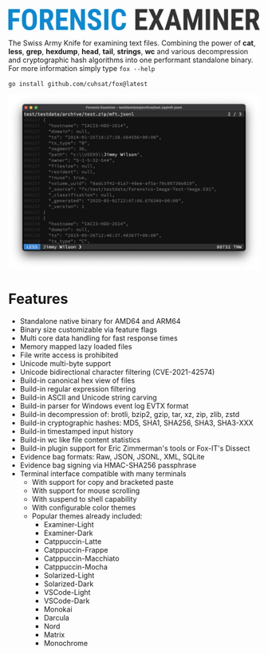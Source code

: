 ![](assets/title.png "Forensic Examiner")

The Swiss Army Knife for examining text files. Combining the power of **cat**, **less**, **grep**, **hexdump**, **head**, **tail**, **strings**, **wc** and various decompression and cryptographic hash algorithms into one performant standalone binary. For more information simply type `fox --help`

```console
go install github.com/cuhsat/fox@latest
```

![](assets/screen.png "Screenshot")

# Features
* Standalone native binary for AMD64 and ARM64
* Binary size customizable via feature flags
* Multi core data handling for fast response times
* Memory mapped lazy loaded files
* File write access is prohibited
* Unicode multi-byte support
* Unicode bidirectional character filtering (CVE-2021-42574)
* Build-in canonical hex view of files
* Build-in regular expression filtering
* Build-in ASCII and Unicode string carving
* Build-in parser for Windows event log EVTX format
* Build-in decompression of: brotli, bzip2, gzip, tar, xz, zip, zlib, zstd
* Build-in cryptographic hashes: MD5, SHA1, SHA256, SHA3, SHA3-XXX
* Build-in timestamped input history
* Build-in wc like file content statistics
* Build-in plugin support for Eric Zimmerman's tools or Fox-IT's Dissect
* Evidence bag formats: Raw, JSON, JSONL, XML, SQLite
* Evidence bag signing via HMAC-SHA256 passphrase
* Terminal interface compatible with many terminals
  * With support for copy and bracketed paste
  * With support for mouse scrolling
  * With suspend to shell capability
  * With configurable color themes
  * Popular themes already included:
    * Examiner-Light
    * Examiner-Dark
    * Catppuccin-Latte
    * Catppuccin-Frappe
    * Catppuccin-Macchiato
    * Catppuccin-Mocha
    * Solarized-Light
    * Solarized-Dark
    * VSCode-Light
    * VSCode-Dark
    * Monokai
    * Darcula
    * Nord
    * Matrix
    * Monochrome
